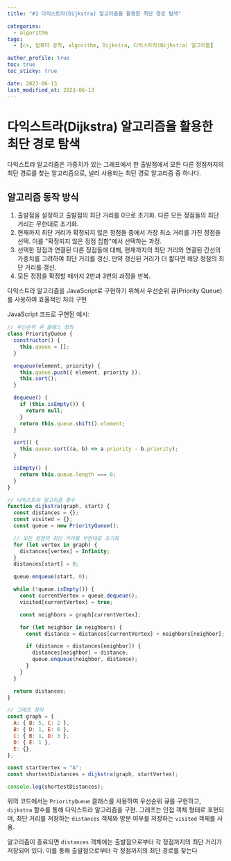 ```yaml
---
title: "#1 다익스트라(Dijkstra) 알고리즘을 활용한 최단 경로 탐색"

categories:
  - algorithm
tags:
  - [cs, 컴퓨터 공학, algorithm, Dijkstra, 다익스트라(Dijkstra) 알고리즘]

author_profile: true
toc: true
toc_sticky: true

date: 2023-06-13
last_modified_at: 2023-06-13
---
```


# 다익스트라(Dijkstra) 알고리즘을 활용한 최단 경로 탐색

다익스트라 알고리즘은 가중치가 있는 그래프에서 한 출발점에서 모든 다른 정점까지의 최단 경로를 찾는 알고리즘으로, 널리 사용되는 최단 경로 알고리즘 중 하나다.

## 알고리즘 동작 방식

1. 출발점을 설정하고 출발점의 최단 거리를 0으로 초기화. 다른 모든 정점들의 최단 거리는 무한대로 초기화.
2. 현재까지 최단 거리가 확정되지 않은 정점들 중에서 가장 최소 거리를 가진 정점을 선택. 이를 "확정되지 않은 정점 집합"에서 선택하는 과정.
3. 선택한 정점과 연결된 다른 정점들에 대해, 현재까지의 최단 거리와 연결된 간선의 가중치를 고려하여 최단 거리를 갱신. 만약 갱신된 거리가 더 짧다면 해당 정점의 최단 거리를 갱신.
4. 모든 정점을 확정할 때까지 2번과 3번의 과정을 반복.

다익스트라 알고리즘을 JavaScript로 구현하기 위해서 우선순위 큐(Priority Queue)를 사용하여 효율적인 처리 구현

JavaScript 코드로 구현된 예시:

```jsx
// 우선순위 큐 클래스 정의
class PriorityQueue {
  constructor() {
    this.queue = [];
  }

  enqueue(element, priority) {
    this.queue.push({ element, priority });
    this.sort();
  }

  dequeue() {
    if (this.isEmpty()) {
      return null;
    }
    return this.queue.shift().element;
  }

  sort() {
    this.queue.sort((a, b) => a.priority - b.priority);
  }

  isEmpty() {
    return this.queue.length === 0;
  }
}

// 다익스트라 알고리즘 함수
function dijkstra(graph, start) {
  const distances = {};
  const visited = {};
  const queue = new PriorityQueue();

  // 모든 정점의 최단 거리를 무한대로 초기화
  for (let vertex in graph) {
    distances[vertex] = Infinity;
  }
  distances[start] = 0;

  queue.enqueue(start, 0);

  while (!queue.isEmpty()) {
    const currentVertex = queue.dequeue();
    visited[currentVertex] = true;

    const neighbors = graph[currentVertex];

    for (let neighbor in neighbors) {
      const distance = distances[currentVertex] + neighbors[neighbor];

      if (distance < distances[neighbor]) {
        distances[neighbor] = distance;
        queue.enqueue(neighbor, distance);
      }
    }
  }

  return distances;
}

// 그래프 정의
const graph = {
  A: { B: 5, C: 2 },
  B: { D: 1, E: 6 },
  C: { B: 1, D: 3 },
  D: { E: 1 },
  E: {},
};

const startVertex = "A";
const shortestDistances = dijkstra(graph, startVertex);

console.log(shortestDistances);
```

위의 코드에서는 `PriorityQueue` 클래스를 사용하여 우선순위 큐를 구현하고, `dijkstra` 함수를 통해 다익스트라 알고리즘을 구현. 그래프는 인접 객체 형태로 표현되며, 최단 거리를 저장하는 `distances` 객체와 방문 여부를 저장하는 `visited` 객체를 사용.

알고리즘이 종료되면 `distances` 객체에는 출발점으로부터 각 정점까지의 최단 거리가 저장되어 있다. 이를 통해 출발점으로부터 각 정점까지의 최단 경로를 찾는다
